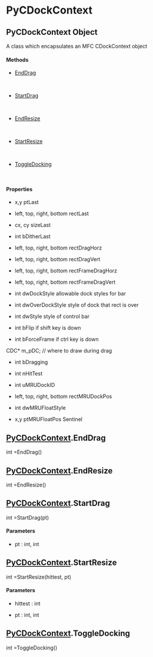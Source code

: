 # PyCDockContext

## PyCDockContext Object



A class which encapsulates an MFC CDockContext object

#### Methods


  - [EndDrag](PyCDockContext.md#pycdockcontextenddrag)

    &nbsp;

  - [StartDrag](PyCDockContext.md#pycdockcontextstartdrag)

    &nbsp;

  - [EndResize](PyCDockContext.md#pycdockcontextendresize)

    &nbsp;

  - [StartResize](PyCDockContext.md#pycdockcontextstartresize)

    &nbsp;

  - [ToggleDocking](PyCDockContext.md#pycdockcontexttoggledocking)

    &nbsp;

#### Properties

  - x,y ptLast
    

  - left, top, right, bottom rectLast
    

  - cx, cy sizeLast
    

  - int bDitherLast
    

  - left, top, right, bottom rectDragHorz
    

  - left, top, right, bottom rectDragVert
    

  - left, top, right, bottom rectFrameDragHorz
    

  - left, top, right, bottom rectFrameDragVert
    

  - int dwDockStyle
    allowable dock styles for bar

  - int dwOverDockStyle
    style of dock that rect is over

  - int dwStyle
    style of control bar

  - int bFlip
    if shift key is down

  - int bForceFrame
    if ctrl key is down 

CDC\* m\_pDC;                 // where to draw during drag

  - int bDragging
    

  - int nHitTest
    

  - int uMRUDockID
    

  - left, top, right, bottom rectMRUDockPos
    

  - int dwMRUFloatStyle
    

  - x,y ptMRUFloatPos
    Sentinel

## [PyCDockContext](#pycdockcontext)\.EndDrag



int =EndDrag\(\)


## [PyCDockContext](#pycdockcontext)\.EndResize



int =EndResize\(\)


## [PyCDockContext](#pycdockcontext)\.StartDrag



int =StartDrag\(pt\)


#### Parameters


  - pt : int, int

    

## [PyCDockContext](#pycdockcontext)\.StartResize



int =StartResize\(hittest, pt\)


#### Parameters


  - hittest : int

    

  - pt : int, int

    

## [PyCDockContext](#pycdockcontext)\.ToggleDocking



int =ToggleDocking\(\)
